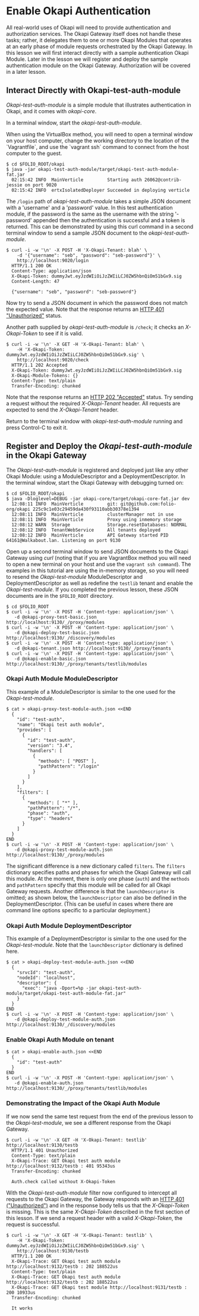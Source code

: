 # Enable Okapi Authentication

All real-world uses of Okapi will need to provide authentication and authorization services.
The Okapi Gateway itself does not handle these tasks; rather, it delegates them to one or more Okapi Modules that operates at an early phase of module requests orchestrated by the Okapi Gateway.
In this lesson we will first interact directly with a sample authentication Okapi Module.
Later in the lesson we will register and deploy the sample authentication module on the Okapi Gateway.
Authorization will be covered in a later lesson.

## Interact Directly with Okapi-test-auth-module
_Okapi-test-auth-module_ is a simple module that illustrates authentication in Okapi, and it comes with _okapi-core_.

In a terminal window, start the _okapi-test-auth-module_.

<div class="vagrant-note" markdown="1">
When using the VirtualBox method, you will need to open a terminal window on your host computer, change the working directory to the location of the `Vagrantfile`, and use the `vagrant ssh` command to connect from the host computer to the guest.
</div>

```shell
$ cd $FOLIO_ROOT/okapi
$ java -jar okapi-test-auth-module/target/okapi-test-auth-module-fat.jar
  02:15:42 INFO  MainVerticle         Starting auth 26062@contrib-jessie on port 9020
  02:15:42 INFO  ertxIsolatedDeployer Succeeded in deploying verticle
```

The `/login` path of _okapi-test-auth-module_ takes a simple JSON document with a 'username' and a 'password' value.
In this test authentication module, if the password is the same as the username with the string '-password' appended then the authentication is successful and a token is returned.
This can be demonstrated by using this curl command in a second terminal window to send a sample JSON document to the _okapi-test-auth-module_.

```shell
$ curl -i -w '\n' -X POST -H 'X-Okapi-Tenant: blah' \
    -d '{"username": "seb", "password": "seb-password"}' \
    http://localhost:9020/login
  HTTP/1.1 200 OK
  Content-Type: application/json
  X-Okapi-Token: dummyJwt.eyJzdWIiOiJzZWIiLCJ0ZW5hbnQiOm51bGx9.sig
  Content-Length: 47

  {"username": "seb", "password": "seb-password"}
```

Now try to send a JSON document in which the password does not match the expected value.
Note that the response returns an [HTTP 401 "Unauthorized"](https://http.cat/401) status.

Another path supplied by _okapi-test-auth-module_ is `/check`; it checks an _X-Okapi-Token_ to see if it is valid.
```shell
$ curl -i -w '\n' -X GET -H 'X-Okapi-Tenant: blah' \
    -H 'X-Okapi-Token: dummyJwt.eyJzdWIiOiJzZWIiLCJ0ZW5hbnQiOm51bGx9.sig' \
    http://localhost:9020/check
  HTTP/1.1 202 Accepted
  X-Okapi-Token: dummyJwt.eyJzdWIiOiJzZWIiLCJ0ZW5hbnQiOm51bGx9.sig
  X-Okapi-Module-Tokens: {}
  Content-Type: text/plain
  Transfer-Encoding: chunked
```

Note that the response returns an [HTTP 202 "Accepted"](https://httpstatusdogs.com/202-accepted) status.
Try sending a request without the required _X-Okapi-Tenant_ header.
All requests are expected to send the _X-Okapi-Tenant_ header.

Return to the terminal window with _okapi-test-auth-module_ running and press Control-C to exit it.

## Register and Deploy the _Okapi-test-auth-module_ in the Okapi Gateway
The _Okapi-test-auth-module_ is registered and deployed just like any other Okapi Module: using a ModuleDescriptor and a DeploymentDescriptor.
In the terminal window, start the Okapi Gateway with debugging turned on:

```shell
$ cd $FOLIO_ROOT/okapi
$ java -Dloglevel=DEBUG -jar okapi-core/target/okapi-core-fat.jar dev
  12:08:11 INFO  MainVerticle         git: git@github.com:folio-org/okapi 225c9c1e03c29459da430f93110abb30378e1394
  12:08:11 INFO  MainVerticle         clusterManager not in use
  12:08:11 INFO  MainVerticle         Proxy using inmemory storage
  12:08:12 WARN  Storage              Storage.resetDatabases: NORMAL
  12:08:12 INFO  TenantWebService     All tenants deployed
  12:08:12 INFO  MainVerticle         API Gateway started PID 64161@Walkabout.lan. Listening on port 9130
```

Open up a second terminal window to send JSON documents to the Okapi Gateway using _curl_ (noting that if you are VagrantBox method you will need to open a new terminal on your host and use the `vagrant ssh command`).
The examples in this tutorial are using the in-memory storage, so you will need to resend the _Okapi-test-module_ ModuleDescriptor and DeploymentDescriptor as well as redefine the `testlib` tenant and enable the _Okapi-test-module_.
If you completed the previous lesson, these JSON documents are in the `$FOLIO_ROOT` directory.

```shell
$ cd $FOLIO_ROOT
$ curl -i -w '\n' -X POST -H 'Content-type: application/json' \
   -d @okapi-proxy-test-basic.json http://localhost:9130/_/proxy/modules
$ curl -i -w '\n' -X POST -H 'Content-type: application/json' \
   -d @okapi-deploy-test-basic.json http://localhost:9130/_/discovery/modules
$ curl -i -w '\n' -X POST -H 'Content-type: application/json' \
   -d @okapi-tenant.json http://localhost:9130/_/proxy/tenants
$ curl -i -w '\n' -X POST -H 'Content-type: application/json' \
   -d @okapi-enable-basic.json http://localhost:9130/_/proxy/tenants/testlib/modules
```

### Okapi Auth Module ModuleDescriptor

This example of a ModuleDescriptor is similar to the one used for the _Okapi-test-module_.

```
$ cat > okapi-proxy-test-module-auth.json <<END
  {
    "id": "test-auth",
    "name": "Okapi test auth module",
    "provides": [
      {
        "id": "test-auth",
        "version": "3.4",
        "handlers": [
          {
            "methods": [ "POST" ],
            "pathPattern": "/login"
          }
        ]
      }
    ],
    "filters": [
      {
        "methods": [ "*" ],
        "pathPattern": "/*",
        "phase": "auth",
        "type": "headers"
      }
    ]
  }
END
$ curl -i -w '\n' -X POST -H 'Content-type: application/json' \
   -d @okapi-proxy-test-module-auth.json http://localhost:9130/_/proxy/modules
```

The significant difference is a new dictionary called `filters`.
The `filters` dictionary specifies paths and phases for which the Okapi Gateway will call this module.
At the moment, there is only one phase (`auth`) and the `methods` and `pathPattern` specify that this module will be called for all Okapi Gateway requests.
Another difference is that the `launchDescriptor` is omitted; as shown below, the `launchDescriptor` can also be defined in the DeploymentDescriptor.
(This can be useful in cases where there are command line options specific to a particular deployment.)

### Okapi Auth Module DeploymentDescriptor

This example of a DeploymentDescriptor is similar to the one used for the _Okapi-test-module_.
Note that the `launchDescriptor` dictionary is defined here.

```
$ cat > okapi-deploy-test-module-auth.json <<END
  {
    "srvcId": "test-auth",
    "nodeId": "localhost",
    "descriptor": {
      "exec": "java -Dport=%p -jar okapi-test-auth-module/target/okapi-test-auth-module-fat.jar"
    }
  }
END
$ curl -i -w '\n' -X POST -H 'Content-type: application/json' \
   -d @okapi-deploy-test-module-auth.json http://localhost:9130/_/discovery/modules
```

### Enable Okapi Auth Module on tenant

```
$ cat > okapi-enable-auth.json <<END
  {
    "id": "test-auth"
  }
END
$ curl -i -w '\n' -X POST -H 'Content-type: application/json' \
   -d @okapi-enable-auth.json http://localhost:9130/_/proxy/tenants/testlib/modules
```

### Demonstrating the Impact of the Okapi Auth Module

If we now send the same test request from the end of the previous lesson to the _Okapi-test-module_, we see a different response from the Okapi Gateway.

```shell
$ curl -i -w '\n' -X GET -H 'X-Okapi-Tenant: testlib' http://localhost:9130/testb
  HTTP/1.1 401 Unauthorized
  Content-Type: text/plain
  X-Okapi-Trace: GET Okapi test auth module http://localhost:9132/testb : 401 95343us
  Transfer-Encoding: chunked

  Auth.check called without X-Okapi-Token
```

With the _Okapi-test-auth-module_ filter now configured to intercept all requests to the Okapi Gateway, the Gateway responds with an [HTTP 401 ("Unauthorized")](https://http.cat/401) and in the response body tells us that the _X-Okapi-Token_ is missing.
This is the same _X-Okapi-Token_ described in the first section of this lesson.
If we send a request header with a valid _X-Okapi-Token_, the request is successful.

```shell
$ curl -i -w '\n' -X GET -H 'X-Okapi-Tenant: testlib' \
    -H 'X-Okapi-Token: dummyJwt.eyJzdWIiOiJzZWIiLCJ0ZW5hbnQiOm51bGx9.sig' \
    http://localhost:9130/testb
  HTTP/1.1 200 OK
  X-Okapi-Trace: GET Okapi test auth module http://localhost:9132/testb : 202 188522us
  Content-Type: text/plain
  X-Okapi-Trace: GET Okapi test auth module http://localhost:9132/testb : 202 188522us
  X-Okapi-Trace: GET Okapi test module http://localhost:9131/testb : 200 10933us
  Transfer-Encoding: chunked

  It works
```
